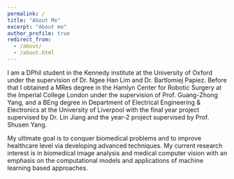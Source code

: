 ```yaml
---
permalink: /
title: "About Me"
excerpt: "About me"
author_profile: true
redirect_from: 
  - /about/
  - /about.html
---
```


<!--- “The explanation requiring the fewest assumptions is most likely to be correct.”
 --- William of Ockham -->


I am a DPhil student in the Kennedy institute at the University of Oxford under the supervision of Dr. Ngee Han Lim and Dr. Bartlomiej Papiez. Before that I obtained a MRes degree in the Hamlyn Center for Robotic Surgery at the Imperial College London under the supervision of Prof. Guang-Zhong Yang, and a BEng degree in Department of Electrical Engineering & Electronics at the University of Liverpool with the final year project supervised by Dr. Lin Jiang and the year-2 project supervised by Prof. Shusen Yang.

My ultimate goal is to conquer biomedical problems and to improve healthcare level via developing advanced techniques. My current research interest is in biomedical image analysis and medical computer vision with an emphasis on the computational models and applications of machine learning based approaches.
